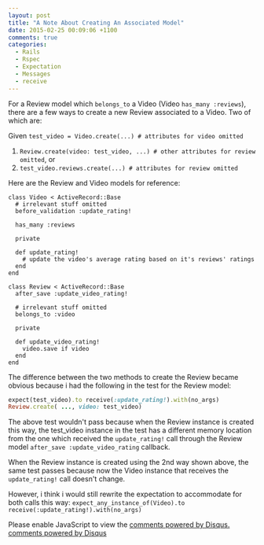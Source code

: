 ```yaml
---
layout: post
title: "A Note About Creating An Associated Model"
date: 2015-02-25 00:09:06 +1100
comments: true
categories:
  - Rails
  - Rspec
  - Expectation
  - Messages
  - receive
---
```

For a Review model which `belongs_to` a Video (Video `has_many :reviews`), there are a few ways to create a new Review associated to a Video. Two of which are:

<!-- more -->
Given `test_video = Video.create(...) # attributes for video omitted`

1. `Review.create(video: test_video, ...) # other attributes for review omitted`, or
2. `test_video.reviews.create(...) # attributes for review omitted`

Here are the Review and Video models for reference:

```
class Video < ActiveRecord::Base
  # irrelevant stuff omitted
  before_validation :update_rating!

  has_many :reviews

  private

  def update_rating!
    # update the video's average rating based on it's reviews' ratings
  end
end
```

```
class Review < ActiveRecord::Base
  after_save :update_video_rating!

  # irrelevant stuff omitted
  belongs_to :video

  private

  def update_video_rating!
    video.save if video
  end
end
```
The difference between the two methods to create the Review became obvious because i had the following in the test for the Review model:
```ruby
expect(test_video).to receive(:update_rating!).with(no_args)
Review.create( ..., video: test_video)
```

The above test wouldn't pass because when the Review instance is created this way, the test_video instance in the test has a different memory location from the one which received the `update_rating!` call through the Review model `after_save :update_video_rating` callback.

When the Review instance is created using the 2nd way shown above, the same test passes because now the Video instance that receives the `update_rating!` call doesn't change.

However, i think i would still rewrite the expectation to accommodate for both calls this way:
`expect_any_instance_of(Video).to receive(:update_rating!).with(no_args)`


<div id="disqus_thread"></div>
<script type="text/javascript">
    /* * * CONFIGURATION VARIABLES: EDIT BEFORE PASTING INTO YOUR WEBPAGE * * */
    var disqus_shortname = 'ppjgithubio'; // required: replace example with your forum shortname

    /* * * DON'T EDIT BELOW THIS LINE * * */
    (function() {
        var dsq = document.createElement('script'); dsq.type = 'text/javascript'; dsq.async = true;
        dsq.src = '//' + disqus_shortname + '.disqus.com/embed.js';
        (document.getElementsByTagName('head')[0] || document.getElementsByTagName('body')[0]).appendChild(dsq);
    })();
</script>
<noscript>Please enable JavaScript to view the <a href="http://disqus.com/?ref_noscript">comments powered by Disqus.</a></noscript>
<a href="http://disqus.com" class="dsq-brlink">comments powered by <span class="logo-disqus">Disqus</span></a>

